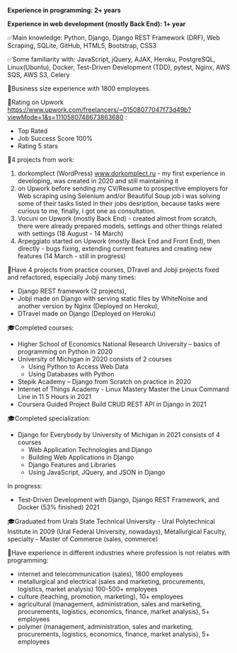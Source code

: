 **Experience in programming: 2+ years**

**Experience in web development (mostly Back End): 1+ year**

✅Main knowledge: Python, Django, Django REST Framework (DRF), Web Scraping, SQLite, GitHub, HTML5, Bootstrap, CSS3

✅Some familiarity with: JavaScript, jQuery, AJAX, Heroku, PostgreSQL, Linux(Ubuntu), Docker, Test-Driven Development (TDD), pytest, Nginx, AWS SQS, AWS S3, Celery

💼Business size experience with 1800 employees.

🚀Rating on Upwork https://www.upwork.com/freelancers/~01508077047f73d49b?viewMode=1&s=1110580748673863680 :
- Top Rated
- Job Success Score 100% 
- Rating 5 stars

🚀4 projects from work:
1. dorkomplect (WordPress) www.dorkomplect.ru - my first experience in developing, was created in 2020 and still maintaining it
2. on Upwork before sending my CV/Resume to prospective employers for Web scraping using Selenium and/or Beautiful Soup job i was solving some of their tasks listed in their jobs desription, because tasks were curious to me, finally, i got one as consultation.
3. Vocuni on Upwork (mostly Back End) - created almost from scratch, there were already prepared models, settings and other things related with settings (18 August - 14 March)
4. Arpeggiato started on Upwork (mostly Back End and Front End), then directly - bugs fixing, extending current features and creating new features (14 March - still in progress)

🚀Have 4 projects from practice courses, DTravel and Jobji projects fixed and refactored, especially Jobji many times: 
- Django REST framework (2 projects), 
- Jobji made on Django with serving static files by WhiteNoise and another version by Nginx (Deployed on Heroku), 
- DTravel made on Django (Deployed on Heroku)

🎓Completed courses:
- Higher School of Economics National Research University – basics of programming on Python in 2020
- University of Michigan in 2020 consists of 2 courses
  - Using Python to Access Web Data
  - Using Databases with Python
- Stepik Academy – Django from Scratch on practice in 2020
- Internet of Things Academy - Linux Mastery Master the Linux Command Line in 11.5 Hours in 2021
- Coursera Guided Project Build CRUD REST API in Django in 2021

🎓Completed specialization:
- Django for Everybody by University of Michigan in 2021 consists of 4 courses
  - Web Application Technologies and Django
  - Building Web Applications in Django
  - Django Features and Libraries
  - Using JavaScript, JQuery, and JSON in Django

In progress:
- Test-Driven Development with Django, Django REST Framework, and Docker (53% finished) 2021

🎓Graduated from Urals State Technical University - Ural Polytechnical Institute in 2009 (Ural Federal University, nowadays), Metallurgical Faculty, specialty - Master of Commerce (sales, commerce)

💼Have experience in different industries where profession is not relates with programming:
- internet and telecommunication (sales), 1800 employees
- metallurgical and electrical (sales and marketing, procurements, logistics, market analysis) 100-500+ employees
- culture (teaching, promotion, marketing), 10+ employees
- agricultural (management, administration, sales and marketing, procurements, logistics, economics, finance, market analysis), 5+ employees
- polymer (management, administration, sales and marketing, procurements, logistics, economics, finance, market analysis), 5+ employees
